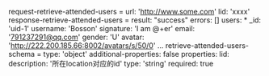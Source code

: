 request-retrieve-attended-users =
  url: 'http://www.some.com'
  lid: 'xxxx'
response-retrieve-attended-users =
  result: "success"
  errors: []
  users:
    * _id: 'uid-1'
      username: 'Bosson'
      signature: 'I am @+er'
      email: '791237291@qq.com'
      gender: 'U'
      avatar: 'http://222.200.185.66:8002/avatars/s/50/0'
    ...
retrieve-attended-users-schema =
  type: 'object'
  additional-properties: false
  properties:
    lid:
      description: '所在location对应的id'
      type: 'string'
      required: true
